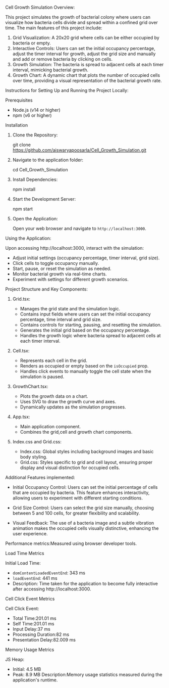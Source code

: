 Cell Growth Simulation Overview:

This project simulates the growth of bacterial colony where users can visualize how bacteria cells divide and spread within a confined grid over time. The main features of this project include:

1. Grid Visualization: A 20x20 grid where cells can be either occupied by bacteria or empty.
2. Interactive Controls: Users can set the initial occupancy percentage, adjust the timer interval for growth, adjust the grid size and manually and add or remove bacteria by clicking on cells.
3. Growth Simulation: The bacteria is spread to adjacent cells at each timer interval, mimicking bacterial growth.
4. Growth Chart: A dynamic chart that plots the number of occupied cells over time, providing a visual representation of the bacterial growth rate.

Instructions for Setting Up and Running the Project Locally:

Prerequisites
- Node.js (v14 or higher)
- npm (v6 or higher) 

Installation

1. Clone the Repository:

    git clone https://github.com/aiswaryapoosarla/Cell_Growth_Simulation.git
   
2. Navigate to the application folder:
   
    cd Cell_Growth_Simulation

3. Install Dependencies:
   
   npm install
   
4. Start the Development Server:
   
   npm start
   
5. Open the Application:
   
   Open your web browser and navigate to `http://localhost:3000`.

Using the Application:

Upon accessing http://localhost:3000, interact with the simulation:

- Adjust initial settings (occupancy percentage, timer interval, grid size).
- Click cells to toggle occupancy manually.
- Start, pause, or reset the simulation as needed.
- Monitor bacterial growth via real-time charts.
- Experiment with settings for different growth scenarios.

Project Structure and Key Components:
1. Grid.tsx:
   - Manages the grid state and the simulation logic.
   - Contains input fields where users can set the initial occupancy percentage, time interval and grid size.
   - Contains controls for starting, pausing, and resetting the simulation.
   - Generates the initial grid based on the occupancy percentage.
   - Handles the growth logic where bacteria spread to adjacent cells at each timer interval.

2. Cell.tsx:
   - Represents each cell in the grid.
   - Renders as occupied or empty based on the `isOccupied` prop.
   - Handles click events to manually toggle the cell state when the simulation is paused.

3. GrowthChart.tsx:
   - Plots the growth data on a chart.
   - Uses SVG to draw the growth curve and axes.
   - Dynamically updates as the simulation progresses.

4. App.tsx:
   - Main application component.
   - Combines the grid,cell and growth chart components.

5. Index.css and Grid.css:
   - Index.css: Global styles including background images and basic body styling.
   - Grid.css: Styles specific to grid and cell layout, ensuring proper display and visual distinction for occupied cells.

Additional Features implemented:

- Initial Occupancy Control: Users can set the initial percentage of cells that are occupied by bacteria. This feature enhances interactivity, allowing users to experiment with different starting conditions.
  
- Grid Size Control: Users can select the grid size manually, choosing between 5 and 100 cells, for greater flexibility and scalability. 

- Visual Feedback: The use of a bacteria image and a subtle vibration animation makes the occupied cells visually distinctive, enhancing the user experience.

Performance metrics:Measured using browser developer tools.

Load Time Metrics

Initial Load Time:

- `domContentLoadedEventEnd`: 343 ms
- `loadEventEnd`: 441 ms
- Description: Time taken for the application to become fully interactive after accessing http://localhost:3000.

Cell Click Event Metrics

Cell Click Event:

  - Total Time:201.01 ms
  - Self Time:201.01 ms
  - Input Delay:37 ms
  - Processing Duration:82 ms
  - Presentation Delay:82.009 ms

Memory Usage Metrics

JS Heap:

- Initial: 4.5 MB
- Peak: 8.9 MB
Description:Memory usage statistics measured during the application's runtime.



